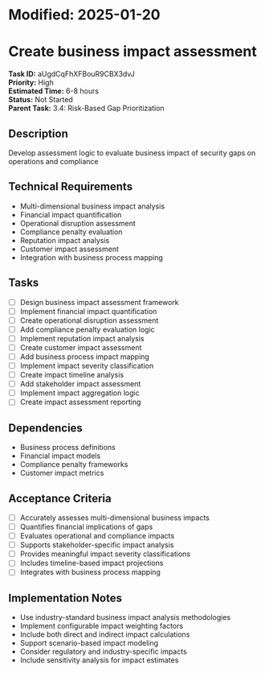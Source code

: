 # Modified: 2025-01-20

# Create business impact assessment

**Task ID:** aUgdCqFhXFBouR9CBX3dvJ  
**Priority:** High  
**Estimated Time:** 6-8 hours  
**Status:** Not Started  
**Parent Task:** 3.4: Risk-Based Gap Prioritization

## Description
Develop assessment logic to evaluate business impact of security gaps on operations and compliance

## Technical Requirements
- Multi-dimensional business impact analysis
- Financial impact quantification
- Operational disruption assessment
- Compliance penalty evaluation
- Reputation impact analysis
- Customer impact assessment
- Integration with business process mapping

## Tasks
- [ ] Design business impact assessment framework
- [ ] Implement financial impact quantification
- [ ] Create operational disruption assessment
- [ ] Add compliance penalty evaluation logic
- [ ] Implement reputation impact analysis
- [ ] Create customer impact assessment
- [ ] Add business process impact mapping
- [ ] Implement impact severity classification
- [ ] Create impact timeline analysis
- [ ] Add stakeholder impact assessment
- [ ] Implement impact aggregation logic
- [ ] Create impact assessment reporting

## Dependencies
- Business process definitions
- Financial impact models
- Compliance penalty frameworks
- Customer impact metrics

## Acceptance Criteria
- [ ] Accurately assesses multi-dimensional business impacts
- [ ] Quantifies financial implications of gaps
- [ ] Evaluates operational and compliance impacts
- [ ] Supports stakeholder-specific impact analysis
- [ ] Provides meaningful impact severity classifications
- [ ] Includes timeline-based impact projections
- [ ] Integrates with business process mapping

## Implementation Notes
- Use industry-standard business impact analysis methodologies
- Implement configurable impact weighting factors
- Include both direct and indirect impact calculations
- Support scenario-based impact modeling
- Consider regulatory and industry-specific impacts
- Include sensitivity analysis for impact estimates
